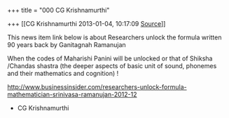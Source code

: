 +++
title = "000 CG Krishnamurthi"

+++
[[CG Krishnamurthi	2013-01-04, 10:17:09 [Source](https://groups.google.com/g/bvparishat/c/c8Y-gnirBAw)]]



This news item link below is about Researchers unlock the formula written 90 years back by Ganitagnah Ramanujan  
  
When the codes of Maharishi Panini will be unlocked or that of Shiksha /Chandas shastra (the deeper aspects of basic unit of sound, phonemes and their mathematics and cognition) !  
  
<http://www.businessinsider.com/researchers-unlock-formula-mathematician-srinivasa-ramanujan-2012-12>  
  
- CG Krishnamurthi  

